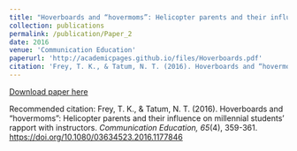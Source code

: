 ```yaml
---
title: "Hoverboards and “hovermoms”: Helicopter parents and their influence on millennial students’ rapport with instructors"
collection: publications
permalink: /publication/Paper_2
date: 2016
venue: 'Communication Education'
paperurl: 'http://academicpages.github.io/files/Hoverboards.pdf'
citation: 'Frey, T. K., & Tatum, N. T. (2016). Hoverboards and “hovermoms”: Helicopter parents and their influence on millennial students’ rapport with instructors. _Communication Education, 65_(4), 359-361. https://doi.org/10.1080/03634523.2016.1177846'
---
```


[Download paper here](http://academicpages.github.io/files/Hoverboards.pdf)

Recommended citation: Frey, T. K., & Tatum, N. T. (2016). Hoverboards and “hovermoms”: Helicopter parents and their influence on millennial students’ rapport with instructors. _Communication Education, 65_(4), 359-361. https://doi.org/10.1080/03634523.2016.1177846
